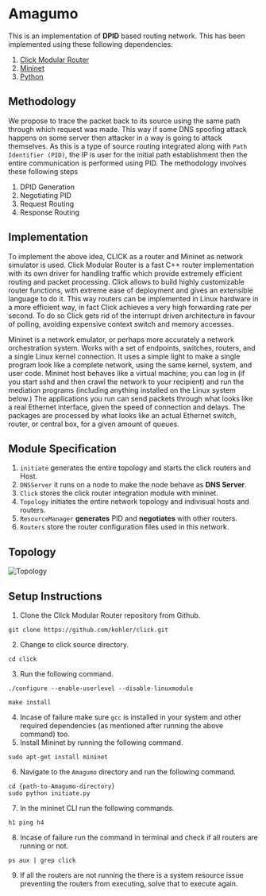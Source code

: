 # Amagumo

This is an implementation of **DPID** based routing network. This has been implemented using these following dependencies:
1. [Click Modular Router](https://github.com/kohler/click)
2. [Mininet](http://mininet.org)
3. [Python](https://www.python.org)

## Methodology

We propose to trace the packet back to its source using the same path through which request was made. This way if some DNS spoofing attack happens on some server then attacker in a way is going to attack themselves. As this is a type of source routing integrated along with `Path Identifier (PID)`, the IP is user for the initial path establishment then the entire communication is performed using PID. The methodology involves these following steps
1. DPID Generation
2. Negotiating PID
3. Request Routing
4. Response Routing

## Implementation
To implement the above idea, CLICK as a router and Mininet as network simulator is used. Click Modular Router is a fast C++ router implementation with its own driver for handling traffic which provide extremely efficient routing and packet processing. Click allows to build highly customizable router functions, with extreme ease of deployment and gives an extensible language to do it. This way routers can be implemented in Linux hardware in a more efficient way, in fact Click achieves a very high forwarding rate per second. To do so Click gets rid of the interrupt driven architecture in favour of polling, avoiding expensive context switch and memory accesses.

Mininet is a network emulator, or perhaps more accurately a network orchestration system. Works with a set of endpoints, switches, routers, and a single Linux kernel connection. It uses a simple light to make a single program look like a complete network, using the same kernel, system, and user code. Mininet host behaves like a virtual machine; you can log in (if you start sshd and then crawl the network to your recipient) and run the mediation programs (including anything installed on the Linux system below.) The applications you run can send packets through what looks like a real Ethernet interface, given the speed of connection and delays. The packages are processed by what looks like an actual Ethernet switch, router, or central box, for a given amount of queues.

## Module Specification

1. `initiate` generates the entire topology and starts the click routers and Host.
2. `DNSServer` it runs on a node to make the node behave as **DNS Server**.
3. `Click` stores the click router integration module with mininet.
4. `Topology` initiates the entire network topology and indivisual hosts and routers.
5. `ResourceManager` **generates** PID and **negotiates** with other routers.
6. `Routers` store the router configuration files used in this network.

## Topology

![Topology](https://i.ibb.co/x6v1vQb/Topology.jpg)

## Setup Instructions

1. Clone the Click Modular Router repository from Github.
```
git clone https://github.com/kohler/click.git
```
2. Change to click source directory.
```
cd click
```
3. Run the following command.
```
./configure --enable-userlevel --disable-linuxmodule

make install
```
4. Incase of failure make sure `gcc` is installed in your system and other required dependencies (as mentioned after running the above command) too.
5. Install Mininet by running the following command.
```
sudo apt-get install mininet
```
6. Navigate to the `Amagumo` directory and run the following command.
```
cd {path-to-Amagumo-directory}
sudo python initiate.py
```
7. In the mininet CLI run the following commands.
```
h1 ping h4
```
8. Incase of failure run the command in terminal and check if all routers are running or not.
```
ps aux | grep click
```
9. If all the routers are not running the there is a system resource issue preventing the routers from executing, solve that to execute again.
